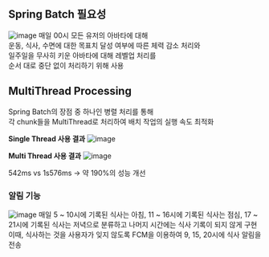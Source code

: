 ## Spring Batch 필요성

![image](https://github.com/Gunpang-galaxy/gunpang-backend/assets/88764490/e457359d-e60c-4d10-a3c7-0a01f5c78493)
매일 00시 모든 유저의 아바타에 대해  
운동, 식사, 수면에 대한 목표치 달성 여부에 따른 체력 감소 처리와  
일주일을 무사히 키운 아바타에 대해 레벨업 처리를  
순서 대로 중단 없이 처리하기 위해 사용


## MultiThread Processing

Spring Batch의 장점 중 하나인 병렬 처리를 통해  
각 chunk들을 MultiThread로 처리하여 배치 작업의 실행 속도 최적화

**Single Thread 사용 결과**
![image](https://github.com/Gunpang-galaxy/gunpang-backend/assets/88764490/6c943619-5e98-4c56-a625-cfefc1d8535d)

**Multi Thread 사용 결과**
![image](https://github.com/Gunpang-galaxy/gunpang-backend/assets/88764490/4efc9994-24a9-44b3-a1ee-31c1da074f3b)

  
542ms vs 1s576ms -> 약 190%의 성능 개선

### 알림 기능

![image](https://github.com/Gunpang-galaxy/gunpang-backend/assets/55910792/2c812375-f6e6-4553-8b41-c6ca303ae0c2)
매일 5 ~ 10시에 기록된 식사는 아침, 11 ~ 16시에 기록된 식사는 점심, 17 ~ 21시에 기록된 식사는 저녁으로 분류하고
나머지 시간에는 식사 기록이 되지 않게 구현
이때, 식사하는 것을 사용자가 잊지 않도록 FCM을 이용하여 9, 15, 20시에 식사 알림을 전송
